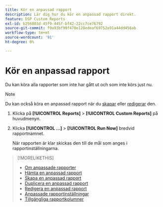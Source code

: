 ```yaml
---
title: Kör en anpassad rapport
description: Lär dig hur du kör en anpassad rapport direkt.
feature: DSP Custom Reports
exl-id: b256803d-45f9-445f-bf42-22cc7ce76792
source-git-commit: f9a93bf99f470e128edeaf69752a91a44dd456ab
workflow-type: tm+mt
source-wordcount: '91'
ht-degree: 0%

---
```


# Kör en anpassad rapport

Du kan köra alla rapporter som inte har gått ut och som inte körs just nu.

>[!NOTE]
>
>Du kan också köra en anpassad rapport när du [skapar](report-create.md) eller [redigerar](report-edit.md) den.

1. Klicka på **[!UICONTROL Reports]** > **[!UICONTROL Custom Reports]** på huvudmenyn.

1. Klicka **[!UICONTROL ...]** > **[!UICONTROL Run Now]** bredvid rapportnamnet.

   När rapporten är klar skickas den till de mål som anges i rapportinställningarna.

>[!MORELIKETHIS]
>
>* [Om anpassade rapporter](/help/dsp/reports/report-about.md)
>* [Hämta en anpassad rapport](/help/dsp/reports/report-download.md)
>* [Skapa en anpassad rapport](/help/dsp/reports/report-create.md)
>* [Duplicera en anpassad rapport](/help/dsp/reports/report-copy.md)
>* [Redigera en anpassad rapport](/help/dsp/reports/report-edit.md)
>* [Anpassade rapportinställningar](/help/dsp/reports/report-settings.md)
>* [Tillgängliga rapportkolumner](/help/dsp/reports/report-columns.md)
